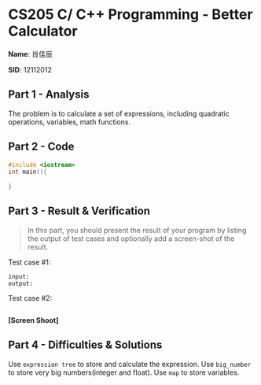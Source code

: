 # CS205 C/ C++ Programming - Better Calculator

**Name**: 肖佳辰

**SID**: 12112012

## Part 1 - Analysis

The problem is to calculate a set of expressions, including quadratic operations, variables, math functions.

## Part 2 - Code

```cpp
#include <iostream>
int main(){
    
}
```

## Part 3 - Result & Verification

> In this part, you should present the result of your program by listing the output of test cases and optionally add a screen-shot of the result.  

Test case #1:

```
input: 
output: 
```

Test case #2:

```
```

**[Screen Shoot]**

## Part 4 - Difficulties & Solutions

Use `expression tree` to store and calculate the expression. Use `big_number` to store very big numbers(integer and float). Use `map` to store variables.